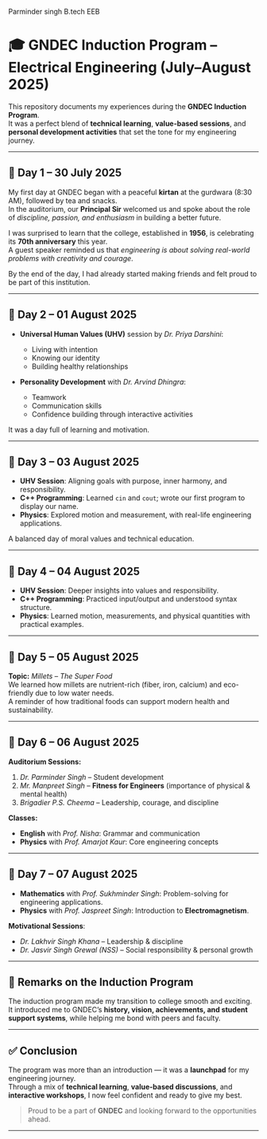 Parminder singh 
B.tech EEB
# 🎓 GNDEC Induction Program – Electrical Engineering (July–August 2025)

This repository documents my experiences during the **GNDEC Induction Program**.  
It was a perfect blend of **technical learning**, **value-based sessions**, and **personal development activities** that set the tone for my engineering journey.

---

## 📅 Day 1 – 30 July 2025

My first day at GNDEC began with a peaceful **kirtan** at the gurdwara (8:30 AM), followed by tea and snacks.  
In the auditorium, our **Principal Sir** welcomed us and spoke about the role of *discipline, passion, and enthusiasm* in building a better future.  

I was surprised to learn that the college, established in **1956**, is celebrating its **70th anniversary** this year.  
A guest speaker reminded us that *engineering is about solving real-world problems with creativity and courage*.  

By the end of the day, I had already started making friends and felt proud to be part of this institution.

---

## 📅 Day 2 – 01 August 2025

- **Universal Human Values (UHV)** session by *Dr. Priya Darshini*:  
  - Living with intention  
  - Knowing our identity  
  - Building healthy relationships  

- **Personality Development** with *Dr. Arvind Dhingra*:  
  - Teamwork  
  - Communication skills  
  - Confidence building through interactive activities  

It was a day full of learning and motivation.

---

## 📅 Day 3 – 03 August 2025

- **UHV Session**: Aligning goals with purpose, inner harmony, and responsibility.  
- **C++ Programming**: Learned `cin` and `cout`; wrote our first program to display our name.  
- **Physics**: Explored motion and measurement, with real-life engineering applications.

A balanced day of moral values and technical education.

---

## 📅 Day 4 – 04 August 2025

- **UHV Session**: Deeper insights into values and responsibility.  
- **C++ Programming**: Practiced input/output and understood syntax structure.  
- **Physics**: Learned motion, measurements, and physical quantities with practical examples.

---

## 📅 Day 5 – 05 August 2025

**Topic:** *Millets – The Super Food*  
We learned how millets are nutrient-rich (fiber, iron, calcium) and eco-friendly due to low water needs.  
A reminder of how traditional foods can support modern health and sustainability.

---

## 📅 Day 6 – 06 August 2025

**Auditorium Sessions:**
1. *Dr. Parminder Singh* – Student development  
2. *Mr. Manpreet Singh* – **Fitness for Engineers** (importance of physical & mental health)  
3. *Brigadier P.S. Cheema* – Leadership, courage, and discipline  

**Classes:**
- **English** with *Prof. Nisha*: Grammar and communication  
- **Physics** with *Prof. Amarjot Kaur*: Core engineering concepts

---

## 📅 Day 7 – 07 August 2025

- **Mathematics** with *Prof. Sukhminder Singh*: Problem-solving for engineering applications.  
- **Physics** with *Prof. Jaspreet Singh*: Introduction to **Electromagnetism**.  

**Motivational Sessions**:
- *Dr. Lakhvir Singh Khana* – Leadership & discipline  
- *Dr. Jasvir Singh Grewal (NSS)* – Social responsibility & personal growth

---

## 💬 Remarks on the Induction Program

The induction program made my transition to college smooth and exciting.  
It introduced me to GNDEC’s **history, vision, achievements, and student support systems**, while helping me bond with peers and faculty.

---

## ✅ Conclusion

The program was more than an introduction — it was a **launchpad** for my engineering journey.  
Through a mix of **technical learning**, **value-based discussions**, and **interactive workshops**, I now feel confident and ready to give my best.

> Proud to be a part of **GNDEC** and looking forward to the opportunities ahead.

---
